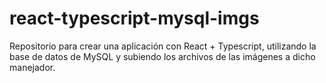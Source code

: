 # react-typescript-mysql-imgs
Repositorio para crear una aplicación con React + Typescript, utilizando la base de datos de MySQL y subiendo los archivos de las imágenes a dicho manejador.
